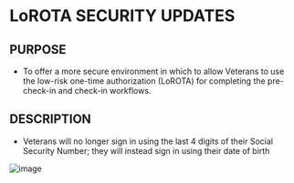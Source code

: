 # LoROTA SECURITY UPDATES

## PURPOSE

- To offer a more secure environment in which to allow Veterans to use the low-risk one-time authorization (LoROTA) for completing the pre-check-in and check-in workflows.

## DESCRIPTION

- Veterans will no longer sign in using the last 4 digits of their Social Security Number; they will instead sign in using their date of birth

![image](https://user-images.githubusercontent.com/86678742/167924895-d2de62ea-3d12-48b1-9cb8-a596d28fe8da.png)

